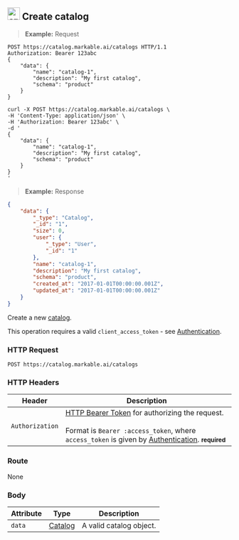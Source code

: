 
## <img src="images/create-catalog_icon.png" alt="create-catalog_icon" width="28px" height="auto"> Create catalog

> **Example:** Request

```http
POST https://catalog.markable.ai/catalogs HTTP/1.1
Authorization: Bearer 123abc
{
	"data": {
        "name": "catalog-1",
        "description": "My first catalog",
        "schema": "product"
    }
}
```

```shell
curl -X POST https://catalog.markable.ai/catalogs \
-H 'Content-Type: application/json' \
-H 'Authorization: Bearer 123abc' \
-d '
{
	"data": {
        "name": "catalog-1",
        "description": "My first catalog",
        "schema": "product"
    }
}
'
```

<!--
```python
import requests

url = "https://catalog.markable.ai/catalogs"

payload = {
    "data": {
        "name": "catalog-1",
        "description": "My first catalog",
        "schema": "product"
        }
}

headers = {
    'Content-Type': "application/json",
    'Authorization': "Bearer 123abc",
    }

response = requests.request("POST", url, data=payload, headers=headers)

print(response.text)
```
-->

> **Example:** Response

```json
{
	"data": {
        "_type": "Catalog",
        "_id": "1",
        "size": 0,
        "user": {
            "_type": "User",
            "_id": "1"
        },
        "name": "catalog-1",
        "description": "My first catalog",
        "schema": "product",
        "created_at": "2017-01-01T00:00:00.001Z",
        "updated_at": "2017-01-01T00:00:00.001Z"
    }
}
```


Create a new [catalog](#the-catalog-object).

<aside class="notice">
    This operation requires a valid <code>client_access_token</code> - see <a href="#authentication">Authentication</a>.
</aside>


### HTTP Request

`POST https://catalog.markable.ai/catalogs`


### HTTP Headers

Header              | Description
----------          | ----------
`Authorization`     | [HTTP Bearer Token](https://tools.ietf.org/html/rfc6750) for authorizing the request. <br><br>Format is `Bearer :access_token`, where `access_token` is given by [Authentication](#authentication). **<small>required</small>**


### Route

None


### Body

Attribute       | Type                  | Description
-------         | ----------            | -------
`data`          | [Catalog](#catalog)   | A valid catalog object.

